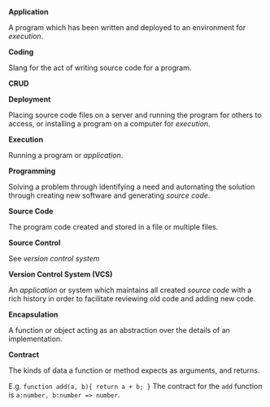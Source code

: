 <!--bl
(filemeta
    (title "Programming Jargon"))
/bl-->

**Application**

A program which has been written and deployed to an environment for *execution*.

**Coding**

Slang for the act of writing source code for a program.

**CRUD**



**Deployment**

Placing source code files on a server and running the program for others to access, or installing a program on a computer for *execution*.

**Execution**

Running a program or *application*.

**Programming**

Solving a problem through identifying a need and automating the solution through creating new software and generating *source code*.

**Source Code**

The program code created and stored in a file or multiple files.

**Source Control**

See *version control system*

**Version Control System (VCS)**

An *application* or system which maintains all created *source code* with a rich history in order to facilitate reviewing old code and adding new code.

**Encapsulation**

A function or object acting as an abstraction over the details of an implementation.

**Contract**

The kinds of data a function or method expects as arguments, and returns.

E.g. `function add(a, b){ return a + b; }` The contract for the `add` function is `a:number, b:number => number`.
